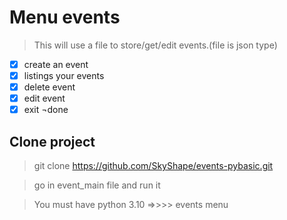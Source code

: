 # Menu events
> This will use a file to store/get/edit events.(file is json type)

- [x] create an event  
- [x] listings your events
- [x] delete event
- [x] edit event 
- [x] exit ¬done

## Clone project

> git clone  https://github.com/SkyShape/events-pybasic.git

> go in event_main file and run it

> You must have python 3.10 =>>>> events menu

[comment]: <> (create the test functions in test events file)
